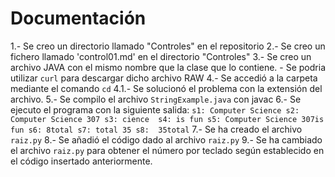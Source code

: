 # Documentación

1.- Se creo un directorio llamado "Controles" en el repositorio
2.- Se creo un fichero llamado 'control01.md' en el directorio "Controles"
3.- Se creo un archivo JAVA con el mismo nombre que la clase que lo contiene.
    - Se podria utilizar `curl` para descargar dicho archivo RAW
4.- Se accedió a la carpeta mediante el comando `cd`
    4.1.- Se solucionó el problema con la extensión del archivo.
5.- Se compilo el archivo `StringExample.java` con javac
6.- Se ejecuto el programa con la siguiente salida:
    ```
    s1: Computer Science
    s2: Computer Science 307
    s3: cience 
    s4: is fun
    s5: Computer Science 307is fun
    s6: 8total
    s7: total 35
    s8:  35total
    ``` 
7.- Se ha creado el archivo `raiz.py`
8.- Se añadió el código dado al archivo `raiz.py`
9.- Se ha cambiado el archivo `raiz.py` para obtener el número por teclado según establecido en el código insertado anteriormente.
